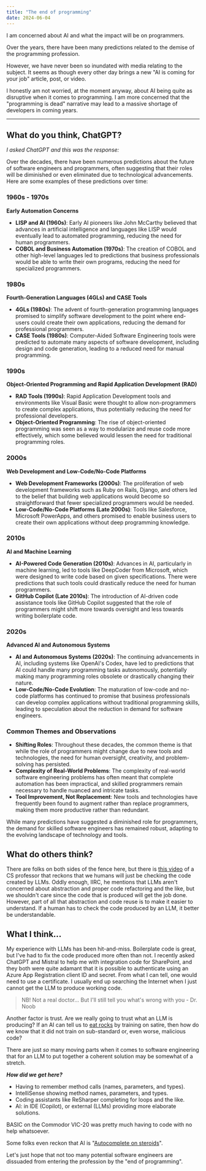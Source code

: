 ```yaml
---
title: "The end of programming"
date: 2024-06-04
---
```


I am concerned about AI and what the impact will be on programmers.

Over the years, there have been many predictions related to the demise of the programming profession.

However, we have never been so inundated with media relating to the subject. It seems as though every other day brings a new "AI is coming for your job" article, post, or video.

I honestly am not worried, at the moment anyway, about AI being quite as disruptive when it comes to programming. I am more concerned that the "programming is dead" narrative may lead to a massive shortage of developers in coming years.

---

## What do you think, ChatGPT?

*I asked ChatGPT and this was the response:*

Over the decades, there have been numerous predictions about the future of software engineers and programmers, often suggesting that their roles will be diminished or even eliminated due to technological advancements. Here are some examples of these predictions over time:

### 1960s - 1970s
**Early Automation Concerns**

- **LISP and AI (1960s)**: Early AI pioneers like John McCarthy believed that advances in artificial intelligence and languages like LISP would eventually lead to automated programming, reducing the need for human programmers.
- **COBOL and Business Automation (1970s)**: The creation of COBOL and other high-level languages led to predictions that business professionals would be able to write their own programs, reducing the need for specialized programmers.

### 1980s
**Fourth-Generation Languages (4GLs) and CASE Tools**

- **4GLs (1980s)**: The advent of fourth-generation programming languages promised to simplify software development to the point where end-users could create their own applications, reducing the demand for professional programmers.
- **CASE Tools (1980s)**: Computer-Aided Software Engineering tools were predicted to automate many aspects of software development, including design and code generation, leading to a reduced need for manual programming.

### 1990s
**Object-Oriented Programming and Rapid Application Development (RAD)**

- **RAD Tools (1990s)**: Rapid Application Development tools and environments like Visual Basic were thought to allow non-programmers to create complex applications, thus potentially reducing the need for professional developers.
- **Object-Oriented Programming**: The rise of object-oriented programming was seen as a way to modularize and reuse code more effectively, which some believed would lessen the need for traditional programming roles.

### 2000s
**Web Development and Low-Code/No-Code Platforms**

- **Web Development Frameworks (2000s)**: The proliferation of web development frameworks such as Ruby on Rails, Django, and others led to the belief that building web applications would become so straightforward that fewer specialized programmers would be needed.
- **Low-Code/No-Code Platforms (Late 2000s)**: Tools like Salesforce, Microsoft PowerApps, and others promised to enable business users to create their own applications without deep programming knowledge.

### 2010s
**AI and Machine Learning**

- **AI-Powered Code Generation (2010s)**: Advances in AI, particularly in machine learning, led to tools like DeepCoder from Microsoft, which were designed to write code based on given specifications. There were predictions that such tools could drastically reduce the need for human programmers.
- **GitHub Copilot (Late 2010s)**: The introduction of AI-driven code assistance tools like GitHub Copilot suggested that the role of programmers might shift more towards oversight and less towards writing boilerplate code.

### 2020s
**Advanced AI and Autonomous Systems**

- **AI and Autonomous Systems (2020s)**: The continuing advancements in AI, including systems like OpenAI's Codex, have led to predictions that AI could handle many programming tasks autonomously, potentially making many programming roles obsolete or drastically changing their nature.
- **Low-Code/No-Code Evolution**: The maturation of low-code and no-code platforms has continued to promise that business professionals can develop complex applications without traditional programming skills, leading to speculation about the reduction in demand for software engineers.

### Common Themes and Observations
- **Shifting Roles**: Throughout these decades, the common theme is that while the role of programmers might change due to new tools and technologies, the need for human oversight, creativity, and problem-solving has persisted.
- **Complexity of Real-World Problems**: The complexity of real-world software engineering problems has often meant that complete automation has been impractical, and skilled programmers remain necessary to handle nuanced and intricate tasks.
- **Tool Improvement, Not Replacement**: New tools and technologies have frequently been found to augment rather than replace programmers, making them more productive rather than redundant.

While many predictions have suggested a diminished role for programmers, the demand for skilled software engineers has remained robust, adapting to the evolving landscape of technology and tools.

## What do others think?

There are folks on both sides of the fence here, but there is [this video](https://www.youtube.com/watch?v=JhCl-GeT4jw) of a CS professor that reckons that we humans will just be checking the code created by LLMs. Oddly enough, IIRC, he mentions that LLMs aren't concerned about abstraction and proper code refactoring and the like, but we shouldn't care since the code that is produced will get the job done. However, part of all that abstraction and code reuse is to make it easier to understand. If a human has to check the code produced by an LLM, it better be understandable.

## What I think...

My experience with LLMs has been hit-and-miss. Boilerplate code is great, but I've had to fix the code produced more often than not. I recently asked ChatGPT and Mistral to help me with integration code for SharePoint, and they both were quite adamant that it is possible to authenticate using an Azure App Registration client ID and secret. From what I can tell, one would need to use a certificate. I usually end up searching the Internet when I just cannot get the LLM to produce working code.

> NB! Not a real doctor... But I'll still tell you what's wrong with you - Dr. Noob

Another factor is trust. Are we really going to trust what an LLM is producing? If an AI can tell us to [eat rocks](https://theconversation.com/eat-a-rock-a-day-put-glue-on-your-pizza-how-googles-ai-is-losing-touch-with-reality-230953) by training on satire, then how do we know that it did not train on sub-standard or, even worse, malicious code?

There are just *so* many moving parts when it comes to software engineering that for an LLM to put together a coherent solution may be somewhat of a stretch.

***How did we get here?***

- Having to remember method calls (names, parameters, and types).
- IntelliSense showing method names, parameters, and types.
- Coding assistants like ReSharper completing for loops and the like.
- AI: in IDE (Copilot), or external (LLMs) providing more elaborate solutions.

BASIC on the Commodor VIC-20 was pretty much having to code with no help whatsoever.

Some folks even reckon that AI is "[Autocomplete on steroids](https://www.idsnews.com/article/2023/06/buskirk-chumley-theater-event-ted-chiang-talk-2023-granfalloon)".

Let's just hope that not too many potential software engineers are dissuaded from entering the profession by the "end of programming".

